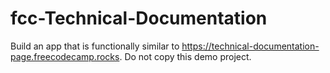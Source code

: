 # fcc-Technical-Documentation
Build an app that is functionally similar to https://technical-documentation-page.freecodecamp.rocks. Do not copy this demo project.

